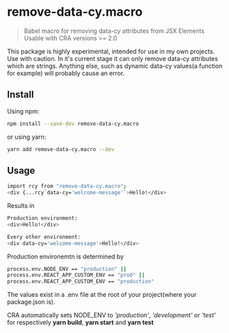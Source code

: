 # remove-data-cy.macro

> Babel macro for removing data-cy attributes from JSX Elements
> Usable with CRA versions >= 2.0

This package is highly experimental, intended for use in my own projects.
Use with caution. In it's current stage it can only remove data-cy attributes which are strings.
Anything else, such as dynamic data-cy values(a function for example) will probably cause an error.

## Install

Using npm:

```sh
npm install --save-dev remove-data-cy.macro
```

or using yarn:

```sh
yarn add remove-data-cy.macro --dev
```

## Usage

```sh
import rcy from "remove-data-cy.macro";
<div {...rcy`data-cy='welcome-message'`>Hello!</div>
```

Results in

```sh
Production environment:
<div>Hello!</div>

Every other environment:
<div data-cy='welcome-message'>Hello!</div>
```

Production environemtn is determined by 
```sh
process.env.NODE_ENV == "production" ||
process.env.REACT_APP_CUSTOM_ENV == "prod" ||
process.env.REACT_APP_CUSTOM_ENV == "production"
````

The values exist in a .env file at the root of your project(where your package.json is).

CRA automatically sets NODE_ENV to *'production'*, *'development'* or *'test'* for respectively **yarn build**, **yarn start** and **yarn test**